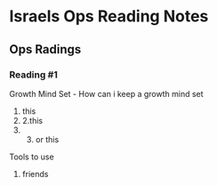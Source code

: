 # Israels Ops Reading Notes

## Ops Radings

### Reading #1

Growth Mind Set - How can i keep a growth mind set
1. this
2. 2.this
3. 3. or this

Tools to use
1. friends
